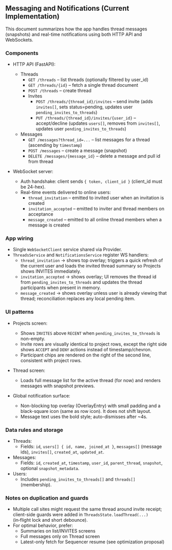 ## Messaging and Notifications (Current Implementation)

This document summarizes how the app handles thread messages (snapshots) and real-time notifications using both HTTP API and WebSockets.

### Components
- HTTP API (FastAPI):
  - Threads
    - `GET /threads` – list threads (optionally filtered by user_id)
    - `GET /threads/{id}` – fetch a single thread document
    - `POST /threads` – create thread
    - Invites
      - `POST /threads/{thread_id}/invites` – send invite (adds `invites[]`, sets status=pending, updates user `pending_invites_to_threads`)
      - `PUT /threads/{thread_id}/invites/{user_id}` – accept/decline (updates `users[]`, removes from `invites[]`, updates user `pending_invites_to_threads`)
  - Messages
    - `GET /messages?thread_id=...` – list messages for a thread (ascending by `timestamp`)
    - `POST /messages` – create a message (snapshot)
    - `DELETE /messages/{message_id}` – delete a message and pull id from thread

- WebSocket server:
  - Auth handshake: client sends `{ token, client_id }` (client_id must be 24-hex).
  - Real-time events delivered to online users:
    - `thread_invitation` – emitted to invited user when an invitation is created
    - `invitation_accepted` – emitted to inviter and thread members on acceptance
    - `message_created` – emitted to all online thread members when a message is created

### App wiring
- Single `WebSocketClient` service shared via Provider.
- `ThreadsService` and `NotificationsService` register WS handlers:
  - `thread_invitation` → shows top overlay; triggers a quick refresh of the current user and loads the invited thread summary so Projects shows INVITES immediately.
  - `invitation_accepted` → shows overlay; UI removes the thread id from `pending_invites_to_threads` and updates the thread participants when present in memory.
  - `message_created` → shows overlay unless user is already viewing that thread; reconciliation replaces any local pending item.

### UI patterns
- Projects screen:
  - Shows `INVITES` above `RECENT` when `pending_invites_to_threads` is non-empty.
  - Invite rows are visually identical to project rows, except the right side shows `ACCEPT` and `DENY` actions instead of timestamp/chevron.
  - Participant chips are rendered on the right of the second line, consistent with project rows.

- Thread screen:
  - Loads full message list for the active thread (for now) and renders messages with snapshot previews.

- Global notification surface:
  - Non-blocking top overlay (OverlayEntry) with small padding and a black-square icon (same as row icon). It does not shift layout.
  - Message text uses the bold style; auto-dismisses after ~4s.

### Data rules and storage
- Threads:
  - Fields: `id`, `users[] { id, name, joined_at }`, `messages[]` (message ids), `invites[]`, `created_at`, `updated_at`.
- Messages:
  - Fields: `id`, `created_at`, `timestamp`, `user_id`, `parent_thread`, `snapshot`, optional `snapshot_metadata`.
- Users:
  - Includes `pending_invites_to_threads[]` and `threads[]` (membership).

### Notes on duplication and guards
- Multiple call sites might request the same thread around invite receipt; client-side guards were added in `ThreadsState.loadThread(...)` (in‑flight lock and short debounce).
- For optimal behavior, prefer:
  - Summaries on list/INVITES screens
  - Full messages only on Thread screen
  - Latest-only fetch for Sequencer resume (see optimization proposal)




